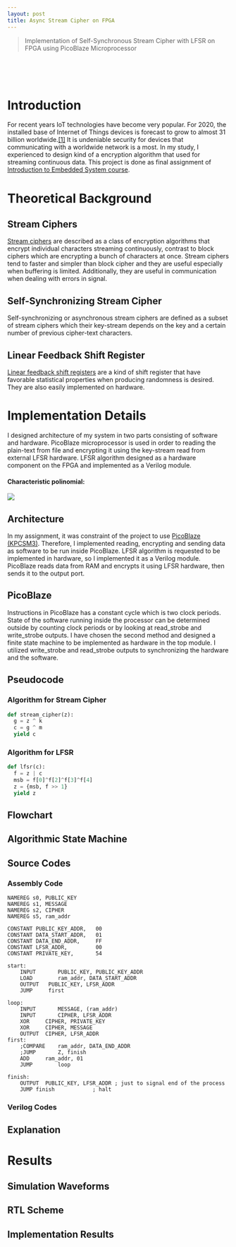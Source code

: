 ```yaml
---
layout: post
title: Async Stream Cipher on FPGA
---
```


> Implementation of Self-Synchronous Stream Cipher with LFSR on FPGA using PicoBlaze Microprocessor

<br/><br/><br/>

# Introduction
For recent years IoT technologies have become very popular. For 2020, the installed base of Internet of Things devices is forecast to grow to almost 31 billion worldwide.[[1]](https://www.statista.com/statistics/471264/iot-number-of-connected-devices-worldwide/) It is undeniable security for devices that communicating with a worldwide network is a most. In my study, I experienced to design kind of a encryption algorithm that used for streaming continuous data. This project is done as final assignment of [Introduction to Embedded System course](https://web.itu.edu.tr/yalcinmust/ehb326.html).
# Theoretical Background
## Stream Ciphers
[Stream ciphers](http://cacr.uwaterloo.ca/hac/about/chap6.pdf) are described as a class of encryption algorithms that encrypt individual characters streaming continuously, contrast to block ciphers which are encrypting a bunch of characters at once. Stream ciphers tend to faster and simpler than block cipher and they are useful especially when buffering is limited. Additionally, they are useful in communication when dealing with errors in signal. 
## Self-Synchronizing Stream Cipher
Self-synchronizing or asynchronous stream ciphers are defined as a subset of stream ciphers which their key-stream depends on the key and a certain number of previous cipher-text characters.

## Linear Feedback Shift Register
[Linear feedback shift registers](http://www.eng.auburn.edu/~strouce/class/elec6250/LFSRs.pdf) are a kind of shift register that have favorable statistical properties when producing randomness is desired. They are also easily implemented on hardware.
<div style="page-break-after: always;"></div>

# Implementation Details
I designed architecture of my system in two parts consisting of software and hardware. PicoBlaze microprocessor is used in order to reading the plain-text from file and encrypting it using the  key-stream read from external LFSR hardware. LFSR algorithm designed as a hardware component on the FPGA and implemented as a Verilog module. 

#### Characteristic polinomial:
 <img src="https://latex.codecogs.com/gif.latex?P(x)=x^8+x^6+x^5+x^4+1" /> 
 
## Architecture
In my assignment, it was constraint of the project to use [PicoBlaze (KPCSM3)](https://www.xilinx.com/products/intellectual-property/picoblaze.html). Therefore, I implemented reading, encrypting and sending data as software to be run inside PicoBlaze. LFSR algorithm is requested to be implemented in hardware, so I implemented it as a Verilog module. PicoBlaze reads data from RAM and encrypts it using LFSR hardware, then sends it to the output port.

## PicoBlaze
Instructions in PicoBlaze has a constant cycle which is two clock periods. State of the software running inside the processor can be determined outside by counting clock periods or by looking at read_strobe and write_strobe outputs. I have chosen the second method and designed a finite state machine to be implemented as hardware in the top module. I utilized write_strobe and read_strobe outputs to synchronizing the hardware and the software.



## Pseudocode
### Algorithm for Stream Cipher
```python
def stream_cipher(z):
  g = z ^ k
  c = g ^ m
  yield c
```
	  
	  

### Algorithm for LFSR
```python
def lfsr(c):
  f = z | c
  msb = f[0]^f[2]^f[3]^f[4]
  z = {msb, f >> 1}
  yield z
```

<div style="page-break-after: always;"></div>

## Flowchart
	
## Algorithmic State Machine

## Source Codes
	
### Assembly Code
```
NAMEREG	s0,	PUBLIC_KEY
NAMEREG	s1,	MESSAGE
NAMEREG	s2,	CIPHER
NAMEREG	s5,	ram_addr

CONSTANT PUBLIC_KEY_ADDR,	00
CONSTANT DATA_START_ADDR,	01
CONSTANT DATA_END_ADDR,		FF
CONSTANT LFSR_ADDR,			00
CONSTANT PRIVATE_KEY,		54

start:
	INPUT		PUBLIC_KEY,	PUBLIC_KEY_ADDR
	LOAD		ram_addr, DATA_START_ADDR
	OUTPUT   PUBLIC_KEY, LFSR_ADDR
	JUMP     first	

loop:
	INPUT		MESSAGE, (ram_addr)
	INPUT		CIPHER,	LFSR_ADDR
	XOR		CIPHER,	PRIVATE_KEY
	XOR		CIPHER, MESSAGE
	OUTPUT	CIPHER, LFSR_ADDR
first:
	;COMPARE	ram_addr, DATA_END_ADDR
	;JUMP		Z, finish
	ADD		ram_addr, 01
	JUMP		loop

finish:
	OUTPUT	PUBLIC_KEY, LFSR_ADDR ; just to signal end of the process
	JUMP finish            ; halt
```
	
<div style="page-break-after: always;"></div>

### Verilog Codes

## Explanation

# Results

## Simulation Waveforms

## RTL Scheme

## Implementation Results
<!--stackedit_data:
eyJoaXN0b3J5IjpbLTYxNzIzMzUzMV19
-->
